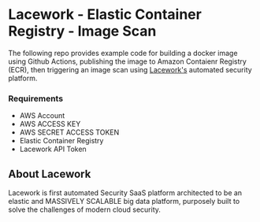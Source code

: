 # Lacework - Elastic Container Registry - Image Scan
The following repo provides example code for building a docker image using Github Actions, publishing the image to Amazon Contaienr Registry (ECR), then triggering an image scan using [Lacework's](https://lacework.com) automated security platform.

### Requirements
- AWS Account
- AWS ACCESS KEY
- AWS SECRET ACCESS TOKEN
- Elastic Container Registry
- Lacework API Token

## About Lacework
Lacework is first automated Security SaaS platform architected to be an elastic and MASSIVELY SCALABLE big data platform, purposely built to solve the challenges of modern cloud security. 